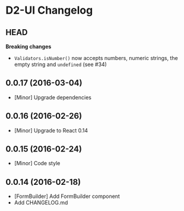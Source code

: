 D2-UI Changelog
===============

HEAD
----

**Breaking changes**

- `Validators.isNumber()` now accepts numbers, numeric strings, the empty string and
  `undefined` (see #34)



0.0.17 (2016-03-04)
-------------------

- [Minor] Upgrade dependencies



0.0.16 (2016-02-26)
-------------------

- [Minor] Upgrade to React 0.14



0.0.15 (2016-02-24)
-------------------

- [Minor] Code style



0.0.14 (2016-02-18)
-------------------
- [FormBuilder] Add FormBuilder component
- Add CHANGELOG.md

